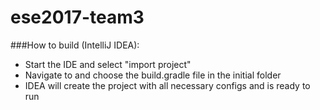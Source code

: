 # ese2017-team3

###How to build (IntelliJ IDEA):
- Start the IDE and select "import project"
- Navigate to and choose the build.gradle file in the initial folder
- IDEA will create the project with all necessary configs and is ready to run
